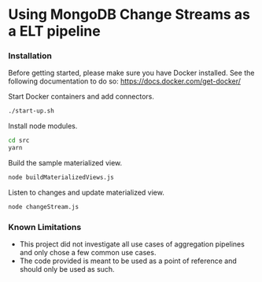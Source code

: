 # Using MongoDB Change Streams as a ELT pipeline

### Installation

Before getting started, please make sure you have Docker installed. See the following documentation to do so: https://docs.docker.com/get-docker/


Start Docker containers and add connectors.
```sh
./start-up.sh
```

Install node modules.
```sh
cd src
yarn
```

Build the sample materialized view.
```sh
node buildMaterializedViews.js
```

Listen to changes and update materialized view.
```sh
node changeStream.js
```

### Known Limitations
- This project did not investigate all use cases of aggregation pipelines and only chose a few common use cases.
- The code provided is meant to be used as a point of reference and should only be used as such.